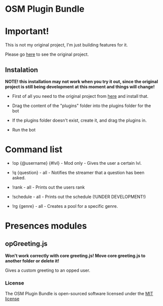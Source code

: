 # OSM Plugin Bundle

# Important!

This is not my original project, I'm just building features for it.

Please go [here](https://github.com/owenconti/livecodingtv-bot) to see the original project.

## Instalation

**NOTE! this installation may not work when you try it out, since the original project is still being development at this moment and things will change!**

- First of all you need to the original project from [here](https://github.com/owenconti/livecodingtv-bot) and install that.

- Drag the content of the "plugins" folder into the plugins folder for the bot

- If the plugins folder doesn't exist, create it, and drag the plugins in.

- Run the bot

# Command list

- !op {@username} {#lvl} - Mod only - Gives the user a certain lvl.

- !q {question} - all - Notifies the streamer that a question has been asked.

- !rank - all - Prints out the users rank

- !schedule - all - Prints out the schedule (!UNDER DEVELOPMENT!)

- !rg {genre} - all - Creates a pool for a specific genre.

# Presences modules

## opGreeting.js
**Won't work correctly with core greeting.js! Move core greeting.js to another folder or delete it!**

Gives a custom greeting to an opped user.

### License

The OSM Plugin Bundle is open-sourced software licensed under the [MIT license](http://opensource.org/licenses/MIT)
